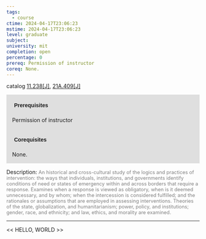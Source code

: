 ```yaml
---
tags:
  - course
ctime: 2024-04-17T23:06:23
mstime: 2024-04-17T23:06:23
level: graduate
subject: 
university: mit
completion: open
percentage: 0
prereq: Permission of instructor
coreq: None.
---
```


catalog [11.238[J]](http://student.mit.edu/catalog/m11b.html#11.238), [21A.409[J]](http://student.mit.edu/catalog/m21Aa.html#21A.409)

<span style="display: block; padding: 15px; background-color: rgb(100, 100, 100, 0.2);"><font id="m_prereq500_0" style="display: block; font-family: Arial, sans-serif; font-weight: bold; padding: 5px">Prerequisites</font><br><span id="prereq500_0">Permission of instructor</span></span>
<span style="display: block; padding: 15px; background-color: rgb(100, 100, 100, 0.2);"><font id="m_coreq500_0" style="display: block; font-family: Arial, sans-serif; font-weight: bold; padding: 5px">Corequisites</font><br><span id="coreq500_0">None.</span></span>

<font style="">Description:</font>
<font style="color: grey; font-size: 0.8rem;">An historical and cross-cultural study of the logics and practices of intervention: the ways that individuals, institutions, and governments identify conditions of need or  states of emergency within and across borders that require a response. Examines when a response is viewed as obligatory, when is it deemed unnecessary, and by whom; when the intercession is considered fulfilled; and the rationales or assumptions that are employed in assessing interventions. Theories of the state, globalization, and humanitarianism; power, policy, and institutions; gender, race, and ethnicity; and law, ethics, and morality are examined.</font>



---

<< HELLO, WORLD >>
